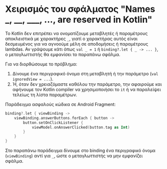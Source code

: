 # Χειρισμός του σφάλματος "Names _, __, ___, ..., are reserved in Kotlin"

Το Kotlin δεν επιτρέπει να ονοματίζουμε μεταβλητές ή παραμέτρους αποκλειστικά με χαρακτήρες `_`, γιατί ο χαρακτήρας αυτός είναι δεσμευμένος για να αγνοούμε μέλη σε αποδομήσεις ή παραμέτρους lambdas. Αν γράψουμε κάτι όπως `val _ = 1` ή `binding?.let { _ -> ... }`, ο μεταγλωττιστής θα εμφανίσει το παραπάνω σφάλμα.

Για να διορθώσουμε το πρόβλημα:

1. Δίνουμε ένα περιγραφικό όνομα στη μεταβλητή ή την παράμετρο (`val ignoredView = ...`).
2. Ή, όταν δεν χρειαζόμαστε καθόλου την παράμετρο, την αφαιρούμε και αφήνουμε τον Kotlin compiler να χρησιμοποιήσει το `it` ή να παραλείψει τελείως τη λίστα παραμέτρων.

Παράδειγμα ασφαλούς κώδικα σε Android Fragment:

```kotlin
binding?.let { viewBinding ->
    viewBinding.answerButtons.forEach { button ->
        button.setOnClickListener {
            viewModel.onAnswerClicked(button.tag as Int)
        }
    }
}
```

Στο παραπάνω παράδειγμα δίνουμε στο binding ένα περιγραφικό όνομα (`viewBinding`) αντί για `_`, ώστε ο μεταγλωττιστής να μην εμφανίζει σφάλμα.
